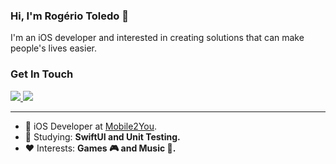 ### Hi, I'm Rogério Toledo 👋

<p align="left">
  I'm an iOS developer and interested in creating solutions that can make people's lives easier.
</p>

### Get In Touch
<a href="https://www.linkedin.com/in/rogertjr/">
  <img src="https://img.shields.io/badge/-Rogerio_Toledo-blue?style=flat-square&logo=Linkedin&logoColor=white&link=https://www.linkedin.com/in/rogertjr/" />
</a>
<a href="https://github.com/rogertjr/?tab=follow">
  <img src="https://img.shields.io/github/followers/rogertjr?label=Follow&style=social" />
</a>

---

- :briefcase: iOS Developer at [Mobile2You](https://www.mobile2you.com.br).
- :book: Studying: **SwiftUI and Unit Testing.**
- :heart: Interests: **Games 🎮 and Music 🎵.**

